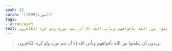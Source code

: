 ```yaml
---
ayah: 32
surah: '[[009|سورة]]'
tags:
- quran/ayah
text: يريدون أن يطفئوا نور الله بأفواههم ويأبى الله إلا أن يتم نوره ولو كره الكافرون
---
```

> يريدون أن يطفئوا نور الله بأفواههم ويأبى الله إلا أن يتم نوره ولو كره الكافرون
